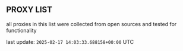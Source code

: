 ## PROXY LIST

all proxies in this list were collected from open sources and tested for functionality

last update: `2025-02-17 14:03:33.688158+00:00` UTC